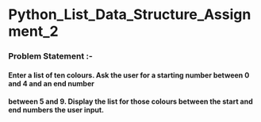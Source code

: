 # Python_List_Data_Structure_Assignment_2

### Problem Statement :- 

#### Enter a list of ten colours. Ask the user for a starting number between 0 and 4 and an end number
#### between 5 and 9. Display the list for those colours between the start and end numbers the user input.
